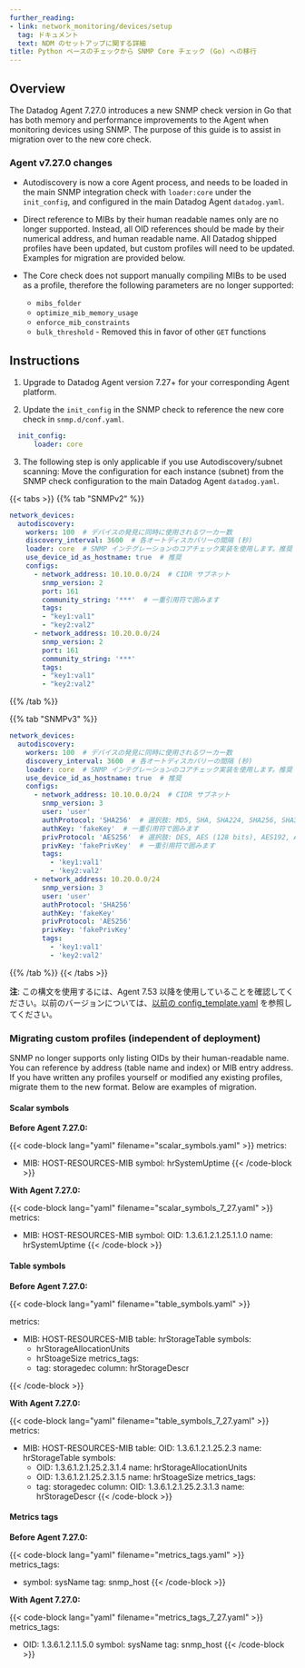 ```yaml
---
further_reading:
- link: network_monitoring/devices/setup
  tag: ドキュメント
  text: NDM のセットアップに関する詳細
title: Python ベースのチェックから SNMP Core チェック (Go) への移行
---
```


## Overview

The Datadog Agent 7.27.0 introduces a new SNMP check version in Go that has both memory and performance improvements to the Agent when monitoring devices using SNMP. The purpose of this guide is to assist in migration over to the new core check.

### Agent v7.27.0 changes

- Autodiscovery is now a core Agent process, and needs to be loaded in the main SNMP integration check with `loader:core` under the `init_config`, and configured in the main Datadog Agent `datadog.yaml`.

- Direct reference to MIBs by their human readable names only are no longer supported. Instead, all OID references should be made by their numerical address, and human readable name. All Datadog shipped profiles have been updated, but custom profiles will need to be updated. Examples for migration are provided below.

- The Core check does not support manually compiling MIBs to be used as a profile, therefore the following parameters are no longer supported:
  - `mibs_folder`
  - `optimize_mib_memory_usage`
  - `enforce_mib_constraints`
  - `bulk_threshold` - Removed this in favor of other `GET` functions

## Instructions

1. Upgrade to Datadog Agent version 7.27+ for your corresponding Agent platform.

2. Update the `init_config` in the SNMP check to reference the new core check in `snmp.d/conf.yaml`.

``` yaml
  init_config:
      loader: core
```
3. The following step is only applicable if you use Autodiscovery/subnet scanning: Move the configuration for each instance (subnet) from the SNMP check configuration to the main Datadog Agent `datadog.yaml`.

{{< tabs >}}
{{% tab "SNMPv2" %}}

```yaml
network_devices:
  autodiscovery:
    workers: 100  # デバイスの発見に同時に使用されるワーカー数
    discovery_interval: 3600  # 各オートディスカバリーの間隔 (秒)
    loader: core  # SNMP インテグレーションのコアチェック実装を使用します。推奨
    use_device_id_as_hostname: true  # 推奨
    configs:
      - network_address: 10.10.0.0/24  # CIDR サブネット
        snmp_version: 2
        port: 161
        community_string: '***'  # 一重引用符で囲みます
        tags:
        - "key1:val1"
        - "key2:val2"
      - network_address: 10.20.0.0/24
        snmp_version: 2
        port: 161
        community_string: '***'
        tags:
        - "key1:val1"
        - "key2:val2"
```

{{% /tab %}}

{{% tab "SNMPv3" %}}

```yaml
network_devices:
  autodiscovery:
    workers: 100  # デバイスの発見に同時に使用されるワーカー数
    discovery_interval: 3600  # 各オートディスカバリーの間隔 (秒)
    loader: core  # SNMP インテグレーションのコアチェック実装を使用します。推奨
    use_device_id_as_hostname: true  # 推奨
    configs:
      - network_address: 10.10.0.0/24  # CIDR サブネット
        snmp_version: 3
        user: 'user'
        authProtocol: 'SHA256'  # 選択肢: MD5, SHA, SHA224, SHA256, SHA384, SHA512
        authKey: 'fakeKey'  # 一重引用符で囲みます
        privProtocol: 'AES256'  # 選択肢: DES, AES (128 bits), AES192, AES192C, AES256, AES256C
        privKey: 'fakePrivKey'  # 一重引用符で囲みます
        tags:
          - 'key1:val1'
          - 'key2:val2'
      - network_address: 10.20.0.0/24
        snmp_version: 3
        user: 'user'
        authProtocol: 'SHA256'
        authKey: 'fakeKey'
        privProtocol: 'AES256'
        privKey: 'fakePrivKey'
        tags:
          - 'key1:val1'
          - 'key2:val2'
```

{{% /tab %}}
{{< /tabs >}}

**注**: この構文を使用するには、Agent 7.53 以降を使用していることを確認してください。以前のバージョンについては、[以前の config_template.yaml][1] を参照してください。

### Migrating custom profiles (independent of deployment)

SNMP no longer supports only listing OIDs by their human-readable name. You can reference by address (table name and index) or MIB entry address. If you have written any profiles yourself or modified any existing profiles, migrate them to the new format. Below are examples of migration.

#### Scalar symbols

**Before Agent 7.27.0:**

{{< code-block lang="yaml" filename="scalar_symbols.yaml" >}}
metrics:
  - MIB: HOST-RESOURCES-MIB
    symbol: hrSystemUptime
{{< /code-block >}}

**With Agent 7.27.0:**

{{< code-block lang="yaml" filename="scalar_symbols_7_27.yaml" >}}
metrics:
  - MIB: HOST-RESOURCES-MIB
    symbol:
      OID: 1.3.6.1.2.1.25.1.1.0
      name: hrSystemUptime
{{< /code-block >}}

#### Table symbols

**Before Agent 7.27.0:**

{{< code-block lang="yaml" filename="table_symbols.yaml" >}}

metrics:
  - MIB: HOST-RESOURCES-MIB
    table: hrStorageTable
    symbols:
      - hrStorageAllocationUnits
      - hrStoageSize
    metrics_tags:
      - tag: storagedec
        column: hrStorageDescr

{{< /code-block >}}


**With Agent 7.27.0:**

{{< code-block lang="yaml" filename="table_symbols_7_27.yaml" >}}
metrics:
  - MIB: HOST-RESOURCES-MIB
    table:
      OID: 1.3.6.1.2.1.25.2.3
      name: hrStorageTable
    symbols:
      - OID: 1.3.6.1.2.1.25.2.3.1.4
        name: hrStorageAllocationUnits
      - OID: 1.3.6.1.2.1.25.2.3.1.5
        name: hrStoageSize
    metrics_tags:
      - tag: storagedec
        column:
          OID: 1.3.6.1.2.1.25.2.3.1.3
          name: hrStorageDescr
{{< /code-block >}}


#### Metrics tags

**Before Agent 7.27.0:**

{{< code-block lang="yaml" filename="metrics_tags.yaml" >}}
metrics_tags:
  - symbol: sysName
    tag: snmp_host
{{< /code-block >}}

**With Agent 7.27.0:**

{{< code-block lang="yaml" filename="metrics_tags_7_27.yaml" >}}
metrics_tags:
  - OID: 1.3.6.1.2.1.1.5.0
    symbol: sysName
    tag: snmp_host
{{< /code-block >}}

[1]: https://github.com/DataDog/datadog-agent/blob/51dd4482466cc052d301666628b7c8f97a07662b/pkg/config/config_template.yaml#L855